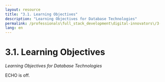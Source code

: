 ```yaml
---
layout: resource
title: "3.1. Learning Objectives"
description: "Learning Objectives for Database Technologies"
permalink: /professionals\full_stack_development\digital-innovators\/3-1-learning-objectives-database/
lang: en
---
```


# 3.1. Learning Objectives

*Learning Objectives for Database Technologies*

ECHO is off.

